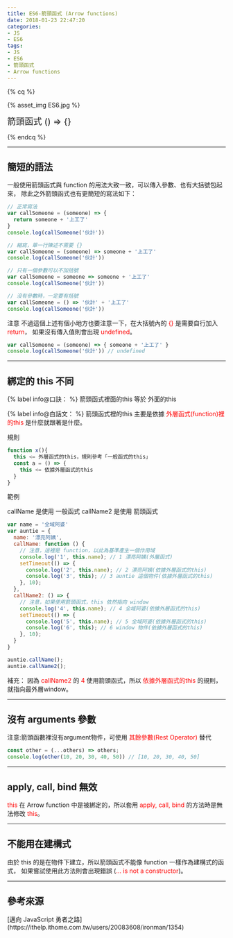 ```yaml
---
title: ES6-箭頭函式 (Arrow functions)
date: 2018-01-23 22:47:20
categories: 
- JS
- ES6
tags:
- JS
- ES6
- 箭頭函式
- Arrow functions
---
```


{% cq %}

{% asset_img ES6.jpg %}

<font style="font-size:20px;">箭頭函式 () => {} </font>

{% endcq %}

<!-- more -->
***


## 簡短的語法

一般使用箭頭函式與 function 的用法大致一致，可以傳入參數、也有大括號包起來，
除此之外箭頭函式也有更簡短的寫法如下：

``` js
// 正常寫法
var callSomeone = (someone) => {
  return someone + '上工了'
}
console.log(callSomeone('伙計'))

// 縮寫，單一行陳述不需要 {}
var callSomeone = (someone) => someone + '上工了'
console.log(callSomeone('伙計'))

// 只有一個參數可以不加括號
var callSomeone = someone => someone + '上工了'
console.log(callSomeone('伙計'))

// 沒有參數時，一定要有括號
var callSomeone = () => '伙計' + '上工了'
console.log(callSomeone('伙計'))
```

<span id="inline-toc">注意</span>
不過這個上述有個小地方也要注意一下，在大括號內的 <font color="red">{}</font> 是需要自行加入 <font color="red">return</font>，
如果沒有傳入值則會出現 <font color="red">undefined</font>。

``` js
var callSomeone = (someone) => { someone + '上工了' }
console.log(callSomeone('伙計')) // undefined
```

***
## 綁定的 this 不同

{% label info@口訣： %}
箭頭函式裡面的this 等於 外面的this


{% label info@白話文： %}
箭頭函式裡的this 主要是依據 <font color="red">外層函式(function)裡的this</font> 是什麼就跟著是什麼。


<span id="inline-yellow">規則</span>

``` js
function x(){
  this <= 外層函式的this，規則參考「一般函式的this」
  const a = () => {
    this <= 依據外層函式的this
  }
}
```

<span id="inline-purple">範例</span>

callName  是使用 一般函式
callName2 是使用 箭頭函式

``` js
var name = '全域阿婆'
var auntie = {
  name: '漂亮阿姨',
  callName: function () { 
    // 注意，這裡是 function，以此為基準產生一個作用域
    console.log('1', this.name); // 1 漂亮阿姨(外層函式)
    setTimeout(() => {
      console.log('2', this.name); // 2 漂亮阿姨(依據外層函式的this)
      console.log('3', this); // 3 auntie 這個物件(依據外層函式的this)
    }, 10);
  },
  callName2: () => { 
    // 注意，如果使用箭頭函式，this 依然指向 window
    console.log('4', this.name); // 4 全域阿婆(依據外層函式的this)
    setTimeout(() => {
      console.log('5', this.name); // 5 全域阿婆(依據外層函式的this)
      console.log('6', this); // 6 window 物件(依據外層函式的this)
    }, 10);
  }
}

auntie.callName();
auntie.callName2();
```
<div class="note primary">補充：
因為 <font color="red">callName2</font> 的 <font color="red">4</font> 使用箭頭函式，所以 <font color="red">依據外層函式的this</font> 的規則，就指向最外層window。</div>



***
## 沒有 arguments 參數

注意:箭頭函數裡沒有argument物件，可使用 <font color="red">其餘參數(Rest Operator)</font> 替代

``` js
const other = (...others) => others;
console.log(other(10, 20, 30, 40, 50)) // [10, 20, 30, 40, 50]
```

***
## apply, call, bind 無效

<font color="red">this</font> 在 Arrow function 中是被綁定的，所以套用 <font color="red">apply, call, bind</font> 的方法時是無法修改 <font color="red">this</font>。

***
## 不能用在建構式

由於 this 的是在物件下建立，所以箭頭函式不能像 function 一樣作為建構式的函式，
如果嘗試使用此方法則會出現錯誤 (<font color="red">... is not a constructor</font>)。


***
## 參考來源
<div class="note info">[邁向 JavaScript 勇者之路](https://ithelp.ithome.com.tw/users/20083608/ironman/1354)</div>
